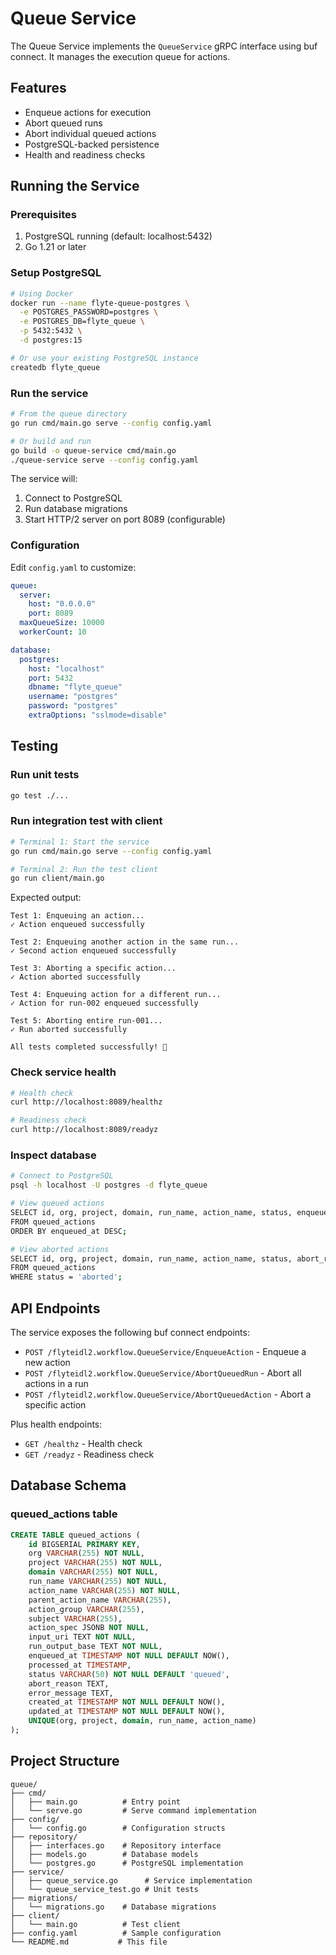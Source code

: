# Queue Service

The Queue Service implements the `QueueService` gRPC interface using buf connect. It manages the execution queue for actions.

## Features

- Enqueue actions for execution
- Abort queued runs
- Abort individual queued actions
- PostgreSQL-backed persistence
- Health and readiness checks

## Running the Service

### Prerequisites

1. PostgreSQL running (default: localhost:5432)
2. Go 1.21 or later

### Setup PostgreSQL

```bash
# Using Docker
docker run --name flyte-queue-postgres \
  -e POSTGRES_PASSWORD=postgres \
  -e POSTGRES_DB=flyte_queue \
  -p 5432:5432 \
  -d postgres:15

# Or use your existing PostgreSQL instance
createdb flyte_queue
```

### Run the service

```bash
# From the queue directory
go run cmd/main.go serve --config config.yaml

# Or build and run
go build -o queue-service cmd/main.go
./queue-service serve --config config.yaml
```

The service will:
1. Connect to PostgreSQL
2. Run database migrations
3. Start HTTP/2 server on port 8089 (configurable)

### Configuration

Edit `config.yaml` to customize:

```yaml
queue:
  server:
    host: "0.0.0.0"
    port: 8089
  maxQueueSize: 10000
  workerCount: 10

database:
  postgres:
    host: "localhost"
    port: 5432
    dbname: "flyte_queue"
    username: "postgres"
    password: "postgres"
    extraOptions: "sslmode=disable"
```

## Testing

### Run unit tests

```bash
go test ./...
```

### Run integration test with client

```bash
# Terminal 1: Start the service
go run cmd/main.go serve --config config.yaml

# Terminal 2: Run the test client
go run client/main.go
```

Expected output:
```
Test 1: Enqueuing an action...
✓ Action enqueued successfully

Test 2: Enqueuing another action in the same run...
✓ Second action enqueued successfully

Test 3: Aborting a specific action...
✓ Action aborted successfully

Test 4: Enqueuing action for a different run...
✓ Action for run-002 enqueued successfully

Test 5: Aborting entire run-001...
✓ Run aborted successfully

All tests completed successfully! 🎉
```

### Check service health

```bash
# Health check
curl http://localhost:8089/healthz

# Readiness check
curl http://localhost:8089/readyz
```

### Inspect database

```bash
# Connect to PostgreSQL
psql -h localhost -U postgres -d flyte_queue

# View queued actions
SELECT id, org, project, domain, run_name, action_name, status, enqueued_at
FROM queued_actions
ORDER BY enqueued_at DESC;

# View aborted actions
SELECT id, org, project, domain, run_name, action_name, status, abort_reason
FROM queued_actions
WHERE status = 'aborted';
```

## API Endpoints

The service exposes the following buf connect endpoints:

- `POST /flyteidl2.workflow.QueueService/EnqueueAction` - Enqueue a new action
- `POST /flyteidl2.workflow.QueueService/AbortQueuedRun` - Abort all actions in a run
- `POST /flyteidl2.workflow.QueueService/AbortQueuedAction` - Abort a specific action

Plus health endpoints:
- `GET /healthz` - Health check
- `GET /readyz` - Readiness check

## Database Schema

### queued_actions table

```sql
CREATE TABLE queued_actions (
    id BIGSERIAL PRIMARY KEY,
    org VARCHAR(255) NOT NULL,
    project VARCHAR(255) NOT NULL,
    domain VARCHAR(255) NOT NULL,
    run_name VARCHAR(255) NOT NULL,
    action_name VARCHAR(255) NOT NULL,
    parent_action_name VARCHAR(255),
    action_group VARCHAR(255),
    subject VARCHAR(255),
    action_spec JSONB NOT NULL,
    input_uri TEXT NOT NULL,
    run_output_base TEXT NOT NULL,
    enqueued_at TIMESTAMP NOT NULL DEFAULT NOW(),
    processed_at TIMESTAMP,
    status VARCHAR(50) NOT NULL DEFAULT 'queued',
    abort_reason TEXT,
    error_message TEXT,
    created_at TIMESTAMP NOT NULL DEFAULT NOW(),
    updated_at TIMESTAMP NOT NULL DEFAULT NOW(),
    UNIQUE(org, project, domain, run_name, action_name)
);
```

## Project Structure

```
queue/
├── cmd/
│   ├── main.go          # Entry point
│   └── serve.go         # Serve command implementation
├── config/
│   └── config.go        # Configuration structs
├── repository/
│   ├── interfaces.go    # Repository interface
│   ├── models.go        # Database models
│   └── postgres.go      # PostgreSQL implementation
├── service/
│   ├── queue_service.go      # Service implementation
│   └── queue_service_test.go # Unit tests
├── migrations/
│   └── migrations.go    # Database migrations
├── client/
│   └── main.go          # Test client
├── config.yaml          # Sample configuration
└── README.md           # This file
```
